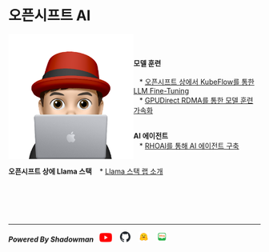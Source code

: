 # 오픈시프트 AI

<img align="left" src="images/이승일--II_컴퓨터.png" height="250px" hrspace="25px" title="100px" alt="안녕"></img>

<br>
<br>

**모델 훈련**<br>
<br>
&nbsp;&nbsp;&nbsp;* [오픈시프트 상에서 KubeFlow를 통한 LLM Fine-Tuning](./contents/fine-tune_llms_with_kubeflow_trainer_on_openshift.md)<br>
&nbsp;&nbsp;&nbsp;* [GPUDirect RDMA를 통한 모델 훈련 가속화](./contents/accelerate_model_training_with_nvidia_gpudirect_rdma.md)<br>
<br>

**AI 에이전트**<br>
&nbsp;&nbsp;&nbsp;* [RHOAI를 통해 AI 에이전트 구축](./contents/build_ai_agent_via_rhoai.md)<br>
<br>

**오픈시프트 상에 Llama 스택**
&nbsp;&nbsp;&nbsp;* [Llama 스택 랩 소개](./llama_stack_on_openshift/intro_of_llama_stack_on_openshift.md)<br>
&nbsp;&nbsp;&nbsp;<br>
&nbsp;&nbsp;&nbsp;<br>

<br>
<br>

------

***Powered By Shadowman*** &nbsp;&nbsp;[<img src="images/youtube.png" width="25px" title="100px" alt="유투브"/>](https://www.youtube.com/@starlab3030) &nbsp;&nbsp; [<img src="images/github-mark.svg" width="21px" title="100px" alt="것허브"/>](https://github.com/starlab3030/starlab3030.github.io) &nbsp;&nbsp; [<img src="images/hf-logo.png" width="21px" title="100px" alt="허깅페이스"/>](https://huggingface.co/starlab3030) &nbsp;&nbsp; [<img src="images/naver-blog.png" width="21px" title="100px" alt="네이버 블로그"/>](https://blog.naver.com/dark_selee)


